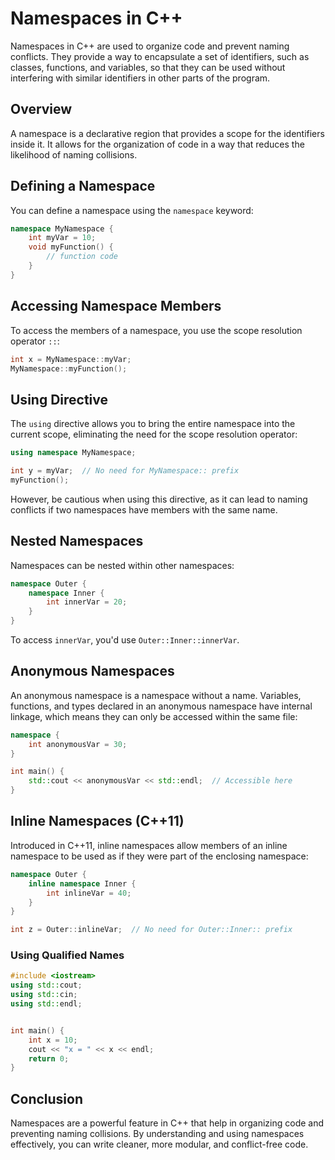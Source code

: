 
# Namespaces in C++

Namespaces in C++ are used to organize code and prevent naming conflicts. They provide a way to encapsulate a set of identifiers, such as classes, functions, and variables, so that they can be used without interfering with similar identifiers in other parts of the program.

## Overview

A namespace is a declarative region that provides a scope for the identifiers inside it. It allows for the organization of code in a way that reduces the likelihood of naming collisions.

## Defining a Namespace

You can define a namespace using the `namespace` keyword:

```cpp
namespace MyNamespace {
    int myVar = 10;
    void myFunction() {
        // function code
    }
}
```

## Accessing Namespace Members

To access the members of a namespace, you use the scope resolution operator `::`:

```cpp
int x = MyNamespace::myVar;
MyNamespace::myFunction();
```

## Using Directive

The `using` directive allows you to bring the entire namespace into the current scope, eliminating the need for the scope resolution operator:

```cpp
using namespace MyNamespace;

int y = myVar;  // No need for MyNamespace:: prefix
myFunction();
```

However, be cautious when using this directive, as it can lead to naming conflicts if two namespaces have members with the same name.

## Nested Namespaces

Namespaces can be nested within other namespaces:

```cpp
namespace Outer {
    namespace Inner {
        int innerVar = 20;
    }
}
```

To access `innerVar`, you'd use `Outer::Inner::innerVar`.

## Anonymous Namespaces

An anonymous namespace is a namespace without a name. Variables, functions, and types declared in an anonymous namespace have internal linkage, which means they can only be accessed within the same file:

```cpp
namespace {
    int anonymousVar = 30;
}

int main() {
    std::cout << anonymousVar << std::endl;  // Accessible here
}
```

## Inline Namespaces (C++11)

Introduced in C++11, inline namespaces allow members of an inline namespace to be used as if they were part of the enclosing namespace:

```cpp
namespace Outer {
    inline namespace Inner {
        int inlineVar = 40;
    }
}

int z = Outer::inlineVar;  // No need for Outer::Inner:: prefix
```

###  Using Qualified Names
```cpp
#include <iostream>
using std::cout;
using std::cin; 
using std::endl;


int main() {
    int x = 10;
    cout << "x = " << x << endl;
    return 0;
}
```
## Conclusion

Namespaces are a powerful feature in C++ that help in organizing code and preventing naming collisions. By understanding and using namespaces effectively, you can write cleaner, more modular, and conflict-free code.
